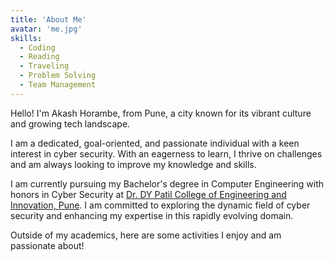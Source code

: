 ```yaml
---
title: 'About Me'
avatar: 'me.jpg'
skills:
  - Coding
  - Reading
  - Traveling
  - Problem Solving
  - Team Management
---
```



Hello! I'm Akash Horambe, from Pune, a city known for its vibrant culture and growing tech landscape.

I am a dedicated, goal-oriented, and passionate individual with a keen interest in cyber security. With an eagerness to learn, I thrive on challenges and am always looking to improve my knowledge and skills.

I am currently pursuing my Bachelor's degree in Computer Engineering with honors in Cyber Security at [Dr. DY Patil College of Engineering and Innovation, Pune](https://www.dypcoei.edu.in/). I am committed to exploring the dynamic field of cyber security and enhancing my expertise in this rapidly evolving domain.

Outside of my academics, here are some activities I enjoy and am passionate about!


